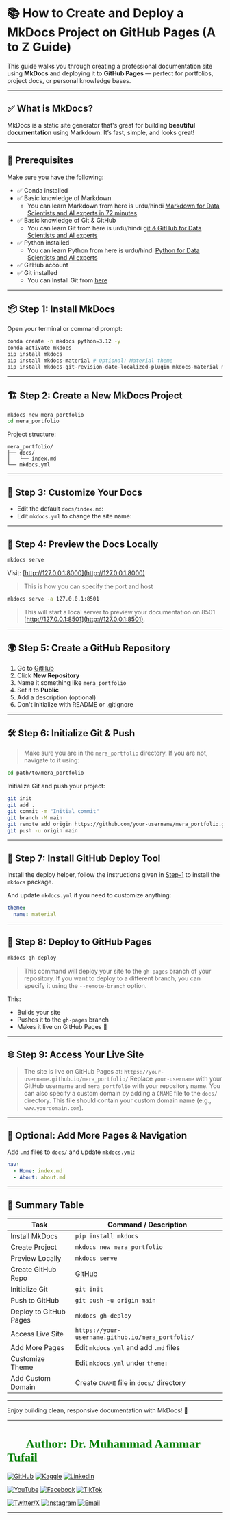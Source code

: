 
# 📚 How to Create and Deploy a MkDocs Project on GitHub Pages (A to Z Guide)

This guide walks you through creating a professional documentation site using **MkDocs** and deploying it to **GitHub Pages** — perfect for portfolios, project docs, or personal knowledge bases.

---

## ✅ What is MkDocs?

MkDocs is a static site generator that's great for building **beautiful documentation** using Markdown. It’s fast, simple, and looks great!

---

## 🧰 Prerequisites

Make sure you have the following:

- ✅ Conda installed
- ✅ Basic knowledge of Markdown
  - You can learn Markdown from here is urdu/hindi [Markdown for Data Scientists and AI experts in 72 minutes](https://youtu.be/qJqAXjz-Rh4?si=1yJaj4my-bRPe5vR)
- ✅ Basic knowledge of Git & GitHub
  - You can learn Git from here is urdu/hindi [git & GitHub for Data Scientists and AI experts](https://www.youtube.com/live/iJAGwErBFrU?si=zs-k076Lj1DHLRbS&t=100)
- ✅ Python installed
  - You can learn Python from here is urdu/hindi [Python for Data Scientists and AI experts](https://youtu.be/glFfZcxwhtE)
- ✅ GitHub account
- ✅ Git installed
  - You can Install Git from [here](https://git-scm.com/downloads)

---

## 📦 Step 1: Install MkDocs

Open your terminal or command prompt:

```bash
conda create -n mkdocs python=3.12 -y
conda activate mkdocs
pip install mkdocs
pip install mkdocs-material # Optional: Material theme
pip install mkdocs-git-revision-date-localized-plugin mkdocs-material mkdocs-material-extensions mkdocs-git-authors-plugin
```

---

## 🏗️ Step 2: Create a New MkDocs Project

```bash
mkdocs new mera_portfolio
cd mera_portfolio
```

Project structure:

```
mera_portfolio/
├── docs/
│   └── index.md
└── mkdocs.yml
```

---

## 📝 Step 3: Customize Your Docs

- Edit the default `docs/index.md`:
- Edit `mkdocs.yml` to change the site name:

---

## 🚀 Step 4: Preview the Docs Locally

```bash
mkdocs serve
```

Visit: [http://127.0.0.1:8000](http://127.0.0.1:8000)

> This is how you can specify the port and host
```bash
mkdocs serve -a 127.0.0.1:8501
```
> This will start a local server to preview your documentation on 8501 [http://127.0.0.1:8501](http://127.0.0.1:8501).

---

## 🌍 Step 5: Create a GitHub Repository

1. Go to [GitHub](https://github.com)
2. Click **New Repository**
3. Name it something like `mera_portfolio`
4. Set it to **Public**
5. Add a description (optional)
5. Don't initialize with README or .gitignore

---

## 🛠️ Step 6: Initialize Git & Push

> Make sure you are in the `mera_portfolio` directory.
> If you are not, navigate to it using:
```bash
cd path/to/mera_portfolio
```
Initialize Git and push your project:

```bash
git init
git add .
git commit -m "Initial commit"
git branch -M main
git remote add origin https://github.com/your-username/mera_portfolio.git # replace the link to your repo
git push -u origin main
```

---

## 🧪 Step 7: Install GitHub Deploy Tool

Install the deploy helper, follow the instructions given in [Step-1](#-step-1-install-mkdocs) to install the `mkdocs` package.


And update `mkdocs.yml` if you need to customize anything:

```yaml
theme:
  name: material
```

---

## 🚢 Step 8: Deploy to GitHub Pages

```bash
mkdocs gh-deploy
```
> This command will deploy your site to the `gh-pages` branch of your repository.
> If you want to deploy to a different branch, you can specify it using the `--remote-branch` option.

This:
- Builds your site
- Pushes it to the `gh-pages` branch
- Makes it live on GitHub Pages 🚀

---

## 🌐 Step 9: Access Your Live Site

> The site is live on GitHub Pages at: `https://your-username.github.io/mera_portfolio/`
> Replace `your-username` with your GitHub username and `mera_portfolio` with your repository name.
> You can also specify a custom domain by adding a `CNAME` file to the `docs/` directory.
> This file should contain your custom domain name (e.g., `www.yourdomain.com`).

---

## 🧼 Optional: Add More Pages & Navigation

Add `.md` files to `docs/` and update `mkdocs.yml`:

```yaml
nav:
  - Home: index.md
  - About: about.md
```

---

## 📌 Summary Table

| Task                   | Command / Description                        |
|------------------------|-----------------------------------------------|
| Install MkDocs         | `pip install mkdocs`                         |
| Create Project         | `mkdocs new mera_portfolio`                  |
| Preview Locally        | `mkdocs serve`                               |
| Create GitHub Repo     | [GitHub](https://github.com)                 |
| Initialize Git         | `git init`                                   |
| Push to GitHub         | `git push -u origin main`                    |
| Deploy to GitHub Pages | `mkdocs gh-deploy`                           |
| Access Live Site       | `https://your-username.github.io/mera_portfolio/` |
| Add More Pages         | Edit `mkdocs.yml` and add `.md` files        |
| Customize Theme        | Edit `mkdocs.yml` under `theme:`             |
| Add Custom Domain      | Create `CNAME` file in `docs/` directory      |

---

Enjoy building clean, responsive documentation with MkDocs! 🎉

---
<h1 style="font-family: 'poppins'; font-weight: bold; color: Green;">👨‍💻Author: Dr. Muhammad Aammar Tufail</h1>

[![GitHub](https://img.shields.io/badge/GitHub-Profile-blue?style=for-the-badge&logo=github)](https://github.com/AammarTufail) 
[![Kaggle](https://img.shields.io/badge/Kaggle-Profile-blue?style=for-the-badge&logo=kaggle)](https://www.kaggle.com/muhammadaammartufail) 
[![LinkedIn](https://img.shields.io/badge/LinkedIn-Profile-blue?style=for-the-badge&logo=linkedin)](https://www.linkedin.com/in/dr-muhammad-aammar-tufail-02471213b/)  

[![YouTube](https://img.shields.io/badge/YouTube-Profile-red?style=for-the-badge&logo=youtube)](https://www.youtube.com/@codanics) 
[![Facebook](https://img.shields.io/badge/Facebook-Profile-blue?style=for-the-badge&logo=facebook)](https://www.facebook.com/aammar.tufail) 
[![TikTok](https://img.shields.io/badge/TikTok-Profile-black?style=for-the-badge&logo=tiktok)](https://www.tiktok.com/@draammar)  

[![Twitter/X](https://img.shields.io/badge/Twitter-Profile-blue?style=for-the-badge&logo=twitter)](https://twitter.com/aammar_tufail) 
[![Instagram](https://img.shields.io/badge/Instagram-Profile-blue?style=for-the-badge&logo=instagram)](https://www.instagram.com/aammartufail/) 
[![Email](https://img.shields.io/badge/Email-Contact%20Me-red?style=for-the-badge&logo=email)](mailto:aammar@codanics.com)

---